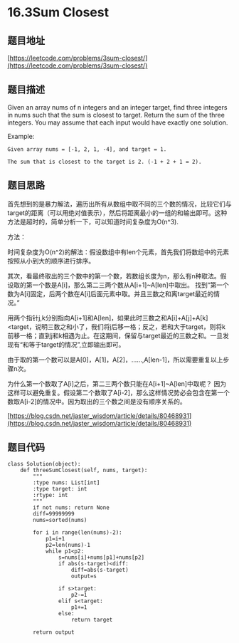 16.3Sum Closest
================


题目地址
-------

[https://leetcode.com/problems/3sum-closest/](https://leetcode.com/problems/3sum-closest/)

题目描述
-------

Given an array nums of n integers and an integer target, find three integers in nums such that the sum is closest to target. Return the sum of the three integers. You may assume that each input would have exactly one solution.

Example:
```
Given array nums = [-1, 2, 1, -4], and target = 1.

The sum that is closest to the target is 2. (-1 + 2 + 1 = 2).
```

题目思路
-------

首先想到的是暴力解法，遍历出所有从数组中取不同的三个数的情况，比较它们与target的距离（可以用绝对值表示），然后将距离最小的一组的和输出即可。这种方法是超时的，简单分析一下，可以知道时间复杂度为O(n^3). 

方法：

时间复杂度为O(n^2)的解法：假设数组中有len个元素，首先我们将数组中的元素按照从小到大的顺序进行排序。

其次，看最终取出的三个数中的第一个数，若数组长度为n，那么有n种取法。假设取的第一个数是A[i]，那么第二三两个数从A[i+1]~A[len]中取出。
找到“第一个数为A[i]固定，后两个数在A[i]后面元素中取。并且三数之和离target最近的情况。”

用两个指针j,k分别指向A[i+1]和A[len]，如果此时三数之和A[i]+A[j]+A[k]<target，说明三数之和小了，我们将j后移一格；反之，若和大于target，则将k前移一格；直到j和k相遇为止。在这期间，保留与target最近的三数之和。一旦发现有“和等于target的情况”,立即输出即可。

由于取的第一个数可以是A[0]，A[1]，A[2]，……,A[len-1]，所以需要重复以上步骤n次。

为什么第一个数取了A[i]之后，第二三两个数只能在A[i+1]~A[len]中取呢？ 因为这样可以避免重复。假设第二个数取了A[i-2]，那么这样情况势必会包含在第一个数取A[i-2]的情况中。因为取出的三个数之间是没有顺序关系的。

[https://blog.csdn.net/jaster_wisdom/article/details/80468931](https://blog.csdn.net/jaster_wisdom/article/details/80468931)

题目代码
-------

```
class Solution(object):
    def threeSumClosest(self, nums, target):
        """
        :type nums: List[int]
        :type target: int
        :rtype: int
        """
        if not nums: return None
        diff=99999999
        nums=sorted(nums)
        
        for i in range(len(nums)-2):
            p1=i+1
            p2=len(nums)-1
            while p1<p2:
                s=nums[i]+nums[p1]+nums[p2]
                if abs(s-target)<diff:
                    diff=abs(s-target)
                    output=s
                
                if s>target:
                    p2-=1
                elif s<target:
                    p1+=1
                else:
                    return target
        
        return output
```
